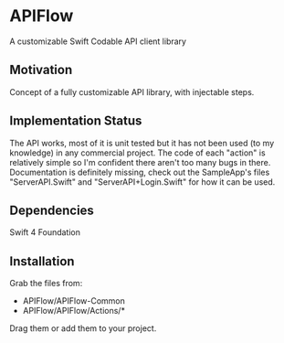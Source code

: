 # APIFlow
A customizable Swift Codable API client library

## Motivation
Concept of a fully customizable API library, with injectable steps.

## Implementation Status
The API works, most of it is unit tested but it has not been used (to my knowledge) in any commercial project.  The code of each "action" is relatively simple so I'm confident there aren't too many bugs in there.  Documentation is definitely missing, check out the SampleApp's files "ServerAPI.Swift" and "ServerAPI+Login.Swift" for how it can be used.

## Dependencies
Swift 4
Foundation

## Installation
Grab the files from:
* APIFlow/APIFlow-Common
* APIFlow/APIFlow/Actions/*

Drag them or add them to your project.
